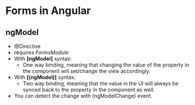 # Forms in Angular

## ngModel

- @Directive
- requires *FormsModule*
- With **[**ngModel**]** syntax: 
  - One way binding, meaning that changing the value of the property in the component will set/change the view accordingly.
- With **[(**ngModel**)]** syntax:
  - Two way binding, meaning that the value in the UI will always be synced back to the property in the component as well. 
- You can detect the change with (ngModelChange) event.

